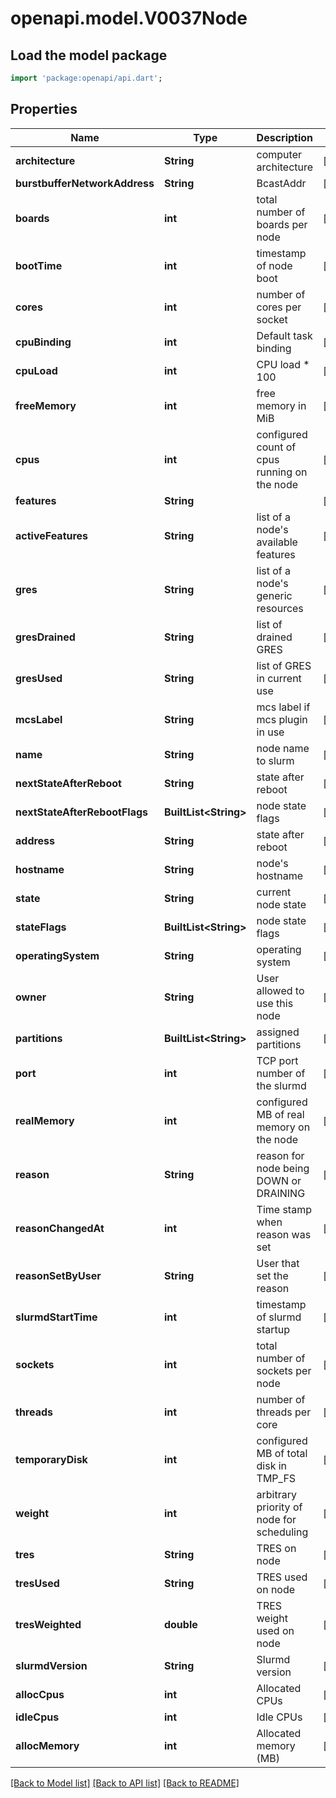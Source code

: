 # openapi.model.V0037Node

## Load the model package
```dart
import 'package:openapi/api.dart';
```

## Properties
Name | Type | Description | Notes
------------ | ------------- | ------------- | -------------
**architecture** | **String** | computer architecture | [optional] 
**burstbufferNetworkAddress** | **String** | BcastAddr | [optional] 
**boards** | **int** | total number of boards per node | [optional] 
**bootTime** | **int** | timestamp of node boot | [optional] 
**cores** | **int** | number of cores per socket | [optional] 
**cpuBinding** | **int** | Default task binding | [optional] 
**cpuLoad** | **int** | CPU load * 100 | [optional] 
**freeMemory** | **int** | free memory in MiB | [optional] 
**cpus** | **int** | configured count of cpus running on the node | [optional] 
**features** | **String** |  | [optional] 
**activeFeatures** | **String** | list of a node's available features | [optional] 
**gres** | **String** | list of a node's generic resources | [optional] 
**gresDrained** | **String** | list of drained GRES | [optional] 
**gresUsed** | **String** | list of GRES in current use | [optional] 
**mcsLabel** | **String** | mcs label if mcs plugin in use | [optional] 
**name** | **String** | node name to slurm | [optional] 
**nextStateAfterReboot** | **String** | state after reboot | [optional] 
**nextStateAfterRebootFlags** | **BuiltList&lt;String&gt;** | node state flags | [optional] 
**address** | **String** | state after reboot | [optional] 
**hostname** | **String** | node's hostname | [optional] 
**state** | **String** | current node state | [optional] 
**stateFlags** | **BuiltList&lt;String&gt;** | node state flags | [optional] 
**operatingSystem** | **String** | operating system | [optional] 
**owner** | **String** | User allowed to use this node | [optional] 
**partitions** | **BuiltList&lt;String&gt;** | assigned partitions | [optional] 
**port** | **int** | TCP port number of the slurmd | [optional] 
**realMemory** | **int** | configured MB of real memory on the node | [optional] 
**reason** | **String** | reason for node being DOWN or DRAINING | [optional] 
**reasonChangedAt** | **int** | Time stamp when reason was set | [optional] 
**reasonSetByUser** | **String** | User that set the reason | [optional] 
**slurmdStartTime** | **int** | timestamp of slurmd startup | [optional] 
**sockets** | **int** | total number of sockets per node | [optional] 
**threads** | **int** | number of threads per core | [optional] 
**temporaryDisk** | **int** | configured MB of total disk in TMP_FS | [optional] 
**weight** | **int** | arbitrary priority of node for scheduling | [optional] 
**tres** | **String** | TRES on node | [optional] 
**tresUsed** | **String** | TRES used on node | [optional] 
**tresWeighted** | **double** | TRES weight used on node | [optional] 
**slurmdVersion** | **String** | Slurmd version | [optional] 
**allocCpus** | **int** | Allocated CPUs | [optional] 
**idleCpus** | **int** | Idle CPUs | [optional] 
**allocMemory** | **int** | Allocated memory (MB) | [optional] 

[[Back to Model list]](../README.md#documentation-for-models) [[Back to API list]](../README.md#documentation-for-api-endpoints) [[Back to README]](../README.md)



